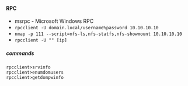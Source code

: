 #### RPC
- msrpc - Microsoft Windows RPC
- `rpcclient -U domain.local/username%password 10.10.10.10`
- `nmap -p 111 --script=nfs-ls,nfs-statfs,nfs-showmount 10.10.10.10`
- `rpcclient -U "" [ip]`

##### commands
```
rpcclient>srvinfo
rpcclient>enumdomusers
rpcclient>getdompwinfo
```
